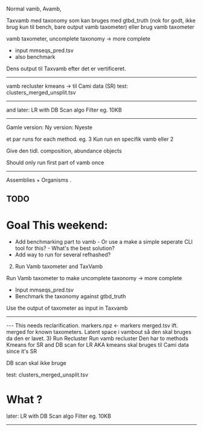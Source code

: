 
Normal vamb, Avamb, 

Taxvamb med taxonomy som kan bruges med gtbd_truth (nok for godt, ikke brug kun til bench, bare output vamb taxometer) eller brug vamb taxometer 

vamb taxometer, uncomplete taxonomy -> more complete 
- input mmseqs_pred.tsv
- also benchmark

Dens output til Taxvamb efter det er vertificeret.

---

vamb recluster
kmeans -> til Cami data (SR)
test:
  clusters_merged_unsplit.tsv


---
and 
later: LR with DB Scan algo
Filter eg. 10KB 


----
Gamle version: 
Ny version: Nyeste

et par runs for each method. eg. 3
Kun run en specifik vamb eller 2 

Give den tidl. composition, abundance objects

Should only run first part of vamb once

---
Assemblies + Organisms .




## TODO

# Goal This weekend: 

- Add benchmarking part to vamb - Or use a make a simple seperate CLI tool for this? - What's the best solution?
- Add way to run for several refhashed? 

<!-- 1) Run Avamb just like the normal version of Vamb  -->

2) Run Vamb taxometer and TaxVamb

  Run Vamb taxometer to make uncomplete taxonomy -> more complete 
  - Input mmseqs_pred.tsv
  - Benchmark the taxonomy against gtbd_truth 

  Use the output of taxometer as input in Taxvamb


----

--- This needs reclarification. 
markers.npz <- markers
merged.tsv ift. merged for known taxometers.
Latent space i vambout så den skal bruges da den er lavet.
3) Run Recluster
Run vamb recluster
Den har to methods Kmeans for SR and DB scan for LR
AKA kmeans skal bruges til Cami data since it's SR

DB scan skal ikke bruge 

test:
  clusters_merged_unsplit.tsv

# What ? 
later: LR with DB Scan algo
Filter eg. 10KB 

---





